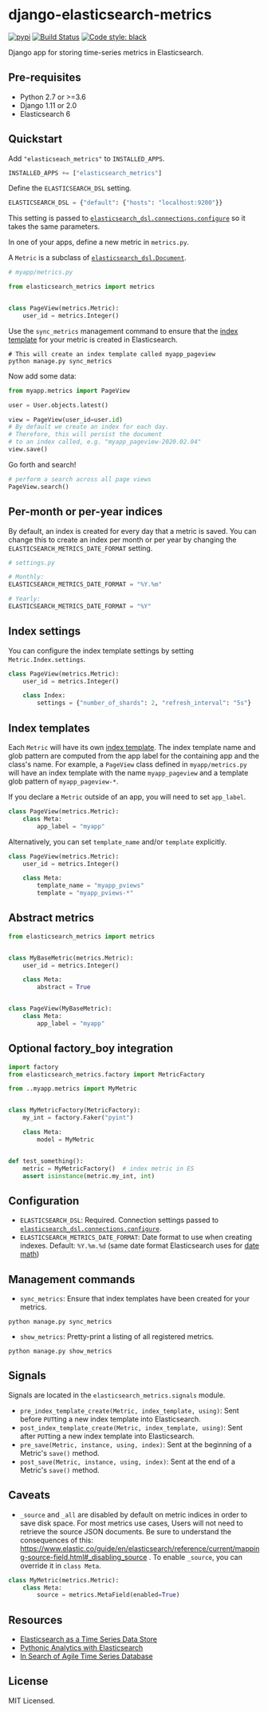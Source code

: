 # django-elasticsearch-metrics

[![pypi](https://badge.fury.io/py/django-elasticsearch-metrics.svg)](https://badge.fury.io/py/django-elasticsearch-metrics)
[![Build Status](https://travis-ci.org/sloria/django-elasticsearch-metrics.svg?branch=master)](https://travis-ci.org/sloria/django-elasticsearch-metrics)
[![Code style: black](https://img.shields.io/badge/code%20style-black-000000.svg)](https://github.com/ambv/black)

Django app for storing time-series metrics in Elasticsearch.

## Pre-requisites

* Python 2.7 or >=3.6
* Django 1.11 or 2.0
* Elasticsearch 6

## Quickstart

Add `"elasticseach_metrics"` to `INSTALLED_APPS`.

```python
INSTALLED_APPS += ["elasticsearch_metrics"]
```

Define the `ELASTICSEARCH_DSL` setting.

```python
ELASTICSEARCH_DSL = {"default": {"hosts": "localhost:9200"}}
```

This setting is passed to [`elasticsearch_dsl.connections.configure`](http://elasticsearch-dsl.readthedocs.io/en/stable/configuration.html#multiple-clusters) so
it takes the same parameters.


In one of your apps, define a new metric in `metrics.py`.

A `Metric` is a subclass of [`elasticsearch_dsl.Document`](https://elasticsearch-dsl.readthedocs.io/en/stable/api.html#document).


```python
# myapp/metrics.py

from elasticsearch_metrics import metrics


class PageView(metrics.Metric):
    user_id = metrics.Integer()
```

Use the `sync_metrics` management command to ensure that the [index template](https://www.elastic.co/guide/en/elasticsearch/reference/current/indices-templates.html)
for your metric is created in Elasticsearch.

```shell
# This will create an index template called myapp_pageview
python manage.py sync_metrics
```

Now add some data:

```python
from myapp.metrics import PageView

user = User.objects.latest()

view = PageView(user_id=user.id)
# By default we create an index for each day.
# Therefore, this will persist the document
# to an index called, e.g. "myapp_pageview-2020.02.04"
view.save()
```

Go forth and search!

```python
# perform a search across all page views
PageView.search()
```

## Per-month or per-year indices

By default, an index is created for every day that a metric is saved.
You can change this to create an index per month or per year by changing
the `ELASTICSEARCH_METRICS_DATE_FORMAT` setting.


```python
# settings.py

# Monthly:
ELASTICSEARCH_METRICS_DATE_FORMAT = "%Y.%m"

# Yearly:
ELASTICSEARCH_METRICS_DATE_FORMAT = "%Y"
```

## Index settings

You can configure the index template settings by setting
`Metric.Index.settings`.

```python
class PageView(metrics.Metric):
    user_id = metrics.Integer()

    class Index:
        settings = {"number_of_shards": 2, "refresh_interval": "5s"}
```

## Index templates

Each `Metric` will have its own [index template](https://www.elastic.co/guide/en/elasticsearch/reference/current/indices-templates.html).
The index template name and glob pattern are computed from the app label
for the containing app and the class's name. For example, a `PageView`
class defined in `myapp/metrics.py` will have an index template with the
name `myapp_pageview` and a template glob pattern of `myapp_pageview-*`.

If you declare a `Metric` outside of an app, you will need to set
`app_label`.


```python
class PageView(metrics.Metric):
    class Meta:
        app_label = "myapp"
```

Alternatively, you can set `template_name` and/or `template` explicitly.

```python
class PageView(metrics.Metric):
    user_id = metrics.Integer()

    class Meta:
        template_name = "myapp_pviews"
        template = "myapp_pviews-*"
```

## Abstract metrics

```python
from elasticsearch_metrics import metrics


class MyBaseMetric(metrics.Metric):
    user_id = metrics.Integer()

    class Meta:
        abstract = True


class PageView(MyBaseMetric):
    class Meta:
        app_label = "myapp"
```

## Optional factory_boy integration

```python
import factory
from elasticsearch_metrics.factory import MetricFactory

from ..myapp.metrics import MyMetric


class MyMetricFactory(MetricFactory):
    my_int = factory.Faker("pyint")

    class Meta:
        model = MyMetric


def test_something():
    metric = MyMetricFactory()  # index metric in ES
    assert isinstance(metric.my_int, int)
```

## Configuration

* `ELASTICSEARCH_DSL`: Required. Connection settings passed to
  [`elasticsearch_dsl.connections.configure`](http://elasticsearch-dsl.readthedocs.io/en/stable/configuration.html#multiple-clusters).
* `ELASTICSEARCH_METRICS_DATE_FORMAT`: Date format to use when creating
    indexes. Default: `%Y.%m.%d` (same date format Elasticsearch uses for
    [date math](https://www.elastic.co/guide/en/elasticsearch/reference/current/date-math-index-names.html))

## Management commands

* `sync_metrics`: Ensure that index templates have been created for
    your metrics.

```
python manage.py sync_metrics
```

* `show_metrics`: Pretty-print a listing of all registered metrics.

```
python manage.py show_metrics
```

<!-- * `clean_metrics` : Clean old data using [curator](https://curator.readthedocs.io/en/latest/). -->
<!--  -->
<!-- ``` -->
<!-- python manage.py clean_metrics myapp.PageView --older-than 45 --time-unit days -->
<!-- ``` -->

## Signals

Signals are located in the `elasticsearch_metrics.signals` module.

* `pre_index_template_create(Metric, index_template, using)`: Sent before `PUT`ting a new index
    template into Elasticsearch.
* `post_index_template_create(Metric, index_template, using)`: Sent after `PUT`ting a new index
    template into Elasticsearch.
* `pre_save(Metric, instance, using, index)`: Sent at the beginning of a
    Metric's `save()` method.
* `post_save(Metric, instance, using, index)`: Sent at the end of a
    Metric's `save()` method.

## Caveats

* `_source` and `_all` are disabled by default on metric indices in order to save
    disk space. For most metrics use cases, Users will not need to retrieve the source
    JSON documents. Be sure to understand the consequences of
    this: https://www.elastic.co/guide/en/elasticsearch/reference/current/mapping-source-field.html#_disabling_source .
    To enable `_source`, you can override it in `class Meta`.

```python
class MyMetric(metrics.Metric):
    class Meta:
        source = metrics.MetaField(enabled=True)
```

## Resources

* [Elasticsearch as a Time Series Data Store](https://www.elastic.co/blog/elasticsearch-as-a-time-series-data-store)
* [Pythonic Analytics with Elasticsearch](https://www.elastic.co/blog/pythonic-analytics-with-elasticsearch)
* [In Search of Agile Time Series Database](https://taowen.gitbooks.io/tsdb/content/index.html)

## License

MIT Licensed.
